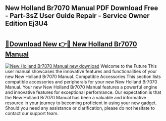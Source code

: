 ## New Holland Br7070 Manual PDF Download Free - Part-3sZ User Guide Repair - Service Owner Edition Ej3U4

# <h2><a href="http://bc93013.oget.top/?id=New+Holland+Br7070+Manual">🔗Download New 👉🔴 New Holland Br7070 Manual</a></h2>

[![New Holland Br7070 Manual new download](https://i.imgur.com/5g1atiW.png)](http://bc93013.oget.top/?id=New+Holland+Br7070+Manual)
Welcome to the Future This user manual showcases the innovative features and functionalities of your new New Holland Br7070 Manual. Compatible Accessories This section lists compatible accessories and peripherals for your new New Holland Br7070 Manual. Your new New Holland Br7070 Manual features a powerful engine and innovative features for exceptional performance. Our expectation is that the New Holland Br7070 Manual has been a valuable and informative resource in your journey to becoming proficient in using your new gadget. Should you need any assistance or clarification, please do not hesitate to contact our support team.
